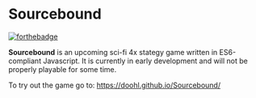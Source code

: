 # Sourcebound
[![forthebadge](http://forthebadge.com/images/badges/made-with-crayons.svg)](http://forthebadge.com)

**Sourcebound** is an upcoming sci-fi 4x stategy game written in ES6-compliant Javascript. It is currently in early development and will not be properly playable for some time.

To try out the game go to: https://doohl.github.io/Sourcebound/